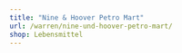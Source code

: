 ```yaml
---
title: "Nine & Hoover Petro Mart"
url: /warren/nine-und-hoover-petro-mart/
shop: Lebensmittel
---
```

